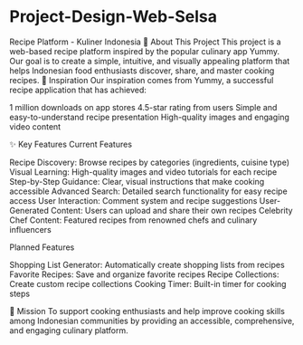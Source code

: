 # Project-Design-Web-Selsa

Recipe Platform - Kuliner Indonesia
🍳 About This Project
This project is a web-based recipe platform inspired by the popular culinary app Yummy. Our goal is to create a simple, intuitive, and visually appealing platform that helps Indonesian food enthusiasts discover, share, and master cooking recipes.
🌟 Inspiration
Our inspiration comes from Yummy, a successful recipe application that has achieved:

1 million downloads on app stores
4.5-star rating from users
Simple and easy-to-understand recipe presentation
High-quality images and engaging video content

✨ Key Features
Current Features

Recipe Discovery: Browse recipes by categories (ingredients, cuisine type)
Visual Learning: High-quality images and video tutorials for each recipe
Step-by-Step Guidance: Clear, visual instructions that make cooking accessible
Advanced Search: Detailed search functionality for easy recipe access
User Interaction: Comment system and recipe suggestions
User-Generated Content: Users can upload and share their own recipes
Celebrity Chef Content: Featured recipes from renowned chefs and culinary influencers

Planned Features

Shopping List Generator: Automatically create shopping lists from recipes
Favorite Recipes: Save and organize favorite recipes
Recipe Collections: Create custom recipe collections
Cooking Timer: Built-in timer for cooking steps

🎯 Mission
To support cooking enthusiasts and help improve cooking skills among Indonesian communities by providing an accessible, comprehensive, and engaging culinary platform.
